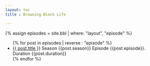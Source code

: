 ```yaml
---
layout: toc
title : Browning Block Life

---
```

{% assign episodes = site.bbl | where: "layout", "episode" %}
<ul class="posts">
{% for post in episodes | reverse : "episode" %}
<li class=""><a href="{{ post.url }}">{{ post.title }}</a> Season {{post.season}} Episode {{post.episode}}.  Duration {{post.duration}}
</li>
{% endfor %}
</ul>
